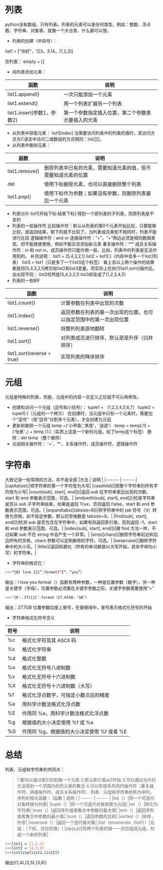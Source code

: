 ﻿# 列表

python没有数组，只有列表。列表的元素可以是任何类型，例如：整数、浮点数、字符串、对象等。就像一个大仓库，什么都可以放。
 - 列表的创建（中括号）：
 
list1 = ["你好"，123，3.14，[1,2,3]]

空列表： empty = []
 - 向列表添加元素：

|函数 | 说明 |
| ------ | ------ |
| list1.append()|一次只能添加一个元素|
|list1.extend()|用一个列表扩展另一个列表|
|list1.insert(参数1，参数2)|第一个参数指定插入位置，第二个参数表示要插入的元素|

 - 从列表中获取元素：
list1[index]
当需要访问列表中的列表的值时，其访问方式与C语言中访问二维数组的方式相同：list[][]。
 - 从列表中删除元素：

|函数 | 说明 |
| ------ | ------ |
| list1.remove()|删除列表中已有的元素，需要知道元素的值，但不需要知道元素的位置|
|del|使用下标删除元素，也可以直接删除整个列表|
|list1.pop()|使用下标作为参数；如果没有参数，则删除列表最后一个元素|
 - 列表分片
list1[开始下标:结束下标]:得到一个原列表的子列表，而原列表是不变的
 - 列表的一些操作符
比较操作符：默认从列表的第0个元素开始比较，只要能够比较，就返回结果，剩下的就不比较了。当列表成员类型不相同时，列表不能进行比较
逻辑操作符：and or
连接操作符：“+”，“+”两边必须是相同数据类型。但不能随便使用，例如不能实现添加新元素
重复操作符：“*”
成员关系操作符：in 和 not in。成员操作符只能作用一层，比如，列表中的列表是无法作用到的。
补充说明：
list1 = [5,4,3,2,1]
list2 = list1[:]（内存中会多一个list2列表）
list3 = list1（只是多了一个list3这个标签）
看上去以上两个操作的结果都是将[5,4,3,2,1]拷贝给list2和list3变量，而实际上在执行list1.sort()操作后，会出现不同：
list2任然是[5,4,3,2,1]
list3却变成了[1,2,3,4,5]
 - 列表的一些BIF

|函数 | 说明 |
| ------ | ------ |
| list1.count()|计算参数在列表中出现的次数|
|list1.index()|返回参数在列表的第一次出现的位置。也可以指定范围中的第一次出现位置|
|list1.reverse()|将整列列表原地翻转|
|list1.sort()|对列表成员进行排序，默认是是升序（归并排序）|
|list1.sort(reverse = true)|实现列表的降序排序|




# 元组

元组是特殊的列表，但是，元组中的内容一旦定义之后就不可以再修改。
  - 创建和访问一个元组（逗号和小括号）：
tuple1 = （1,2,3,4,5,6,7）
tuple2 = tuple1[:]（元组的一个拷贝）
在创建时，当元组中只有一个元素时，需要加个“逗号”（用“逗号”分割多个元素），才会创建为元组
  - 更新和删除一个元组
temp =('小甲鱼',‘黑夜’，‘迷途’）
temp = temp[:1] + ('怡景'，) + temp [1:]（实质上这是一个新的元组，给了temp这个标签）
删除：del temp（整个删除）
  - 元组相关操作符：
‘+’，‘*’，关系操作符，成员操作符，逻辑操作符
 

# 字符串
大致记录一些常用的方法，并不是全部
|方法 | 说明 |
| ------ | ------ |
|capitalize()|把字符串的第一个字符改为大写|
|casefold()|把整个字符串的所有字符改为小写|
|count(sub[, start[, end]])|返回 sub 在字符串里边出现的次数，start 和 end 参数表示范围，可选。|
|endswith(sub[, start[, end]])|检查字符串是否以 sub 子字符串结束，如果是返回 True，否则返回 False。start 和 end 参数表示范围，可选。|
|expandtabs([tabsize=8])|把字符串中的 tab 符号（\t）转换为空格，如不指定参数，默认的空格数是 tabsize=8。|
|find(sub[, start[, end]])|检测 sub 是否包含在字符串中，如果有则返回索引值，否则返回 -1，start 和 end 参数表示范围，可选。|
|index(sub[, start[, end]])|跟 find 方法一样，不过如果 sub 不在 string 中会产生一个异常。|
|strip([chars])|删除字符串前边和后边所有的空格，chars 参数可以定制删除的字符，可选。|
|swapcase()|翻转字符串中的大小写。|
|title()|返回标题化（所有的单词都是以大写开始，其余字母均小写）的字符串。|

 - 字符串的格式化：
```sh
>>>“{0} love {1}”.format(“I”，“you”）
```
输出：I love you
format（）函数有两种参数，一种是位置参数（数字），另一种是关键字（字母），位置参数必须要在关键字参数之前，关键字参数需要使用“=”
```sh
>>>‘{0：.1f}{1}’.format（27.6558，‘GB’）
```
输出：27.7GB
位置参数后接上冒号，在替换域中，冒号表示格式化符号的开始

 - 字符串格式化符号含义

|符号 | 说明 |
| ------ | ------ |
|%c|格式化字符及其 ASCII 码|
|%s|格式化字符串|
|%d|格式化整数|
|%o|格式化无符号八进制数|
|%x|格式化无符号十六进制数|
|%X|格式化无符号十六进制数（大写）|
|%f|格式化浮点数字，可指定小数点后的精度|
|%e|用科学计数法格式化浮点数|
|%E|作用同 %e，用科学计数法格式化浮点数|
|%g|根据值的大小决定使用 %f 或 %e|
|%G|作用同 %g，根据值的大小决定使用 %f 或者 %E|

# 总结
列表、元组和字符串的共同点：
>1.都可以通过索引的到每一个元素
>2.默认索引值从0开始
>3.可以通过分片的方法得到一个范围内的的元素的集合
>4.可以有很多共同的操作符（重复操作符、拼接操作符、成员关系操作符）
列表、元组和字符串统称为序列。
序列的相关函数：
|函数 | 说明 |
| ------ | ------ |
|list（）|把一个可迭代对象转换为列表|
|tuple（）|把一个可迭代对象转换为元组|
|str（）|转化为字符串|
|max（）|返回序列或者集合中参数的最大值|
|min（）|返回序列或者集合中参数的最小值|
|sum（）|返回参数的总和|
|sorted（）|排序，升序|
|reversed（）|返回一个迭代器对象|
|list（enumerate（list1））|元组：（下标，对应的值）|
|zip(a,b)|将两个列表的值一一对应组成元组，形成一个新的列表|
```sh
>>>list1 = [1,2,3]
>>>list2 = [4,5,6]
>>>list(zip(list1,list2))
```
输出[(1,4),(2,5),(3,6)]